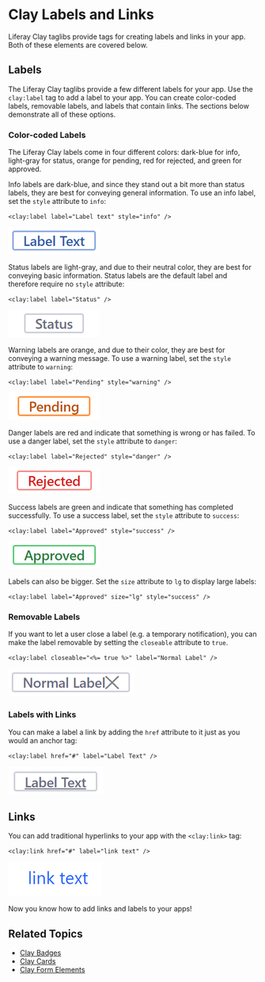 # Clay Labels and Links

Liferay Clay taglibs provide tags for creating labels and links in your app. Both of these elements are covered below.

## Labels

The Liferay Clay taglibs provide a few different labels for your app. Use the `clay:label` tag to add a label to your app. You can create color-coded labels, removable labels, and labels that contain links. The sections below demonstrate all of these options.

### Color-coded Labels

The Liferay Clay labels come in four different colors: dark-blue for info, light-gray for status, orange for pending, red for rejected, and green for approved.

Info labels are dark-blue, and since they stand out a bit more than status labels, they are best for conveying general information. To use an info label, set the `style` attribute to `info`:

```markup
<clay:label label="Label text" style="info" />
```

![Info labels convey general information.](./clay-links-and-labels/images/01.png)

Status labels are light-gray, and due to their neutral color, they are best for conveying basic information. Status labels are the default label and therefore require no `style` attribute:

```markup
<clay:label label="Status" />
```

![Status labels are the least flashy and best for displaying basic information.](./clay-links-and-labels/images/02.png)

Warning labels are orange, and due to their color, they are best for conveying a warning message. To use a warning label, set the `style` attribute to `warning`:

```markup
<clay:label label="Pending" style="warning" />
```

![Warning labels notify the user of issues, but nothing app breaking.](./clay-links-and-labels/images/03.png)

Danger labels are red and indicate that something is wrong or has failed. To use a danger label, set the `style` attribute to `danger`:

```markup
<clay:label label="Rejected" style="danger" />
```

![Danger labels convey a sense of urgency that must be addressed.](./clay-links-and-labels/images/04.png)

Success labels are green and indicate that something has completed successfully. To use a success label, set the `style` attribute to `success`:

```markup
<clay:label label="Approved" style="success" />
```

![Success labels indicate a successful action.](./clay-links-and-labels/images/05.png)

Labels can also be bigger. Set the `size` attribute to `lg` to display large labels:

```markup
<clay:label label="Approved" size="lg" style="success" />
```

### Removable Labels

If you want to let a user close a label (e.g. a temporary notification), you can  make the label removable by setting the `closeable` attribute to `true`.

```markup
<clay:label closeable="<%= true %>" label="Normal Label" />
```

![Labels can be removable.](./clay-links-and-labels/images/06.png)

### Labels with Links

You can make a label a link by adding the `href` attribute to it just as you would an anchor tag:

```markup
<clay:label href="#" label="Label Text" />
```

![Labels can also be links.](./clay-links-and-labels/images/07.png)

## Links

You can add traditional hyperlinks to your app with the `<clay:link>` tag:

```markup
<clay:link href="#" label="link text" />
```

![Clay taglibs also provide link elements.](./clay-links-and-labels/images/08.png)

Now you know how to add links and labels to your apps!

## Related Topics

* [Clay Badges](./clay-badges.md)
* [Clay Cards](./clay-cards.md)
* [Clay Form Elements](./clay-form-elements.md)